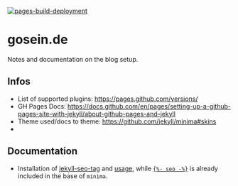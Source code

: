 [![pages-build-deployment](https://github.com/goseind/gosein.de/actions/workflows/pages/pages-build-deployment/badge.svg)](https://github.com/goseind/gosein.de/actions/workflows/pages/pages-build-deployment)

# gosein.de

Notes and documentation on the blog setup.

## Infos

- List of supported plugins: https://pages.github.com/versions/
- GH Pages Docs: https://docs.github.com/en/pages/setting-up-a-github-pages-site-with-jekyll/about-github-pages-and-jekyll
- Theme used/docs to theme: https://github.com/jekyll/minima#skins
- 

## Documentation

- Installation of [jekyll-seo-tag](https://github.com/jekyll/jekyll-seo-tag/blob/6005f93781954db0fbce9f63686a5ea2ee9cacb6/docs/installation.md) and [usage](https://github.com/jekyll/jekyll-seo-tag/blob/master/docs/usage.md), while [`{%- seo -%}`](https://github.com/jekyll/minima/blob/32468f51758b0b37c2b1f423265d4f29db461b27/_includes/head.html#L5) is already included in the base of `minima`.

